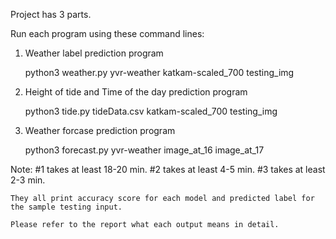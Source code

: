 
Project has 3 parts. 

Run each program using these command lines:


1. Weather label prediction program
	
	python3 weather.py yvr-weather katkam-scaled_700 testing_img 


2. Height of tide and Time of the day prediction program

	python3 tide.py tideData.csv katkam-scaled_700 testing_img


3. Weather forcase prediction program
	
	python3 forecast.py yvr-weather image_at_16 image_at_17


Note:
	#1 takes at least 18-20 min.
	#2 takes at least 4-5 min.
	#3 takes at least 2-3 min.

	They all print accuracy score for each model and predicted label for the sample testing input.

	Please refer to the report what each output means in detail.
